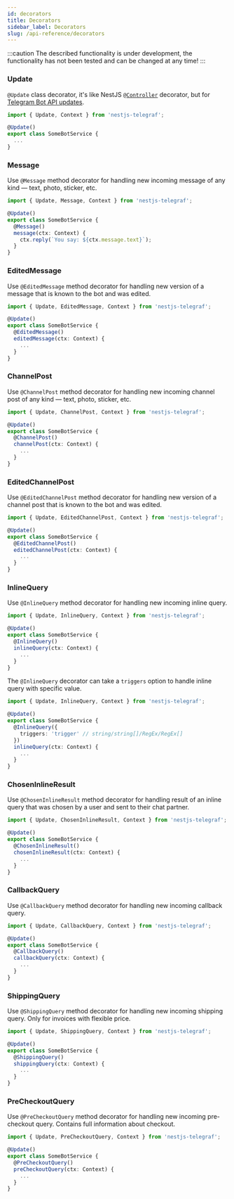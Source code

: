 ```yaml
---
id: decorators
title: Decorators
sidebar_label: Decorators
slug: /api-reference/decorators
---
```


:::caution
The described functionality is under development, the functionality has not been tested and can be changed at any time!
:::

### Update

`@Update` class decorator, it's like NestJS [`@Controller`](https://docs.nestjs.com/controllers) decorator, but for [Telegram Bot API updates](https://core.telegram.org/bots/api#getting-updates).

```typescript {3}
import { Update, Context } from 'nestjs-telegraf';

@Update()
export class SomeBotService {
  ...
}
```

### Message

Use `@Message` method decorator for handling new incoming message of any kind — text, photo, sticker, etc.

```typescript {5}
import { Update, Message, Context } from 'nestjs-telegraf';

@Update()
export class SomeBotService {
  @Message()
  message(ctx: Context) {
    ctx.reply(`You say: ${ctx.message.text}`);
  }
}
```

### EditedMessage

Use `@EditedMessage` method decorator for handling new version of a message that is known to the bot and was edited.

```typescript {5}
import { Update, EditedMessage, Context } from 'nestjs-telegraf';

@Update()
export class SomeBotService {
  @EditedMessage()
  editedMessage(ctx: Context) {
    ...
  }
}
```

### ChannelPost

Use `@ChannelPost` method decorator for handling new incoming channel post of any kind — text, photo, sticker, etc.

```typescript {5}
import { Update, ChannelPost, Context } from 'nestjs-telegraf';

@Update()
export class SomeBotService {
  @ChannelPost()
  channelPost(ctx: Context) {
    ...
  }
}
```

### EditedChannelPost

Use `@EditedChannelPost` method decorator for handling new version of a channel post that is known to the bot and was edited.

```typescript {5}
import { Update, EditedChannelPost, Context } from 'nestjs-telegraf';

@Update()
export class SomeBotService {
  @EditedChannelPost()
  editedChannelPost(ctx: Context) {
    ...
  }
}
```

### InlineQuery

Use `@InlineQuery` method decorator for handling new incoming inline query.

```typescript {5}
import { Update, InlineQuery, Context } from 'nestjs-telegraf';

@Update()
export class SomeBotService {
  @InlineQuery()
  inlineQuery(ctx: Context) {
    ...
  }
}
```

The `@InlineQuery` decorator can take a `triggers` option to handle inline query with specific value.

```typescript {6}
import { Update, InlineQuery, Context } from 'nestjs-telegraf';

@Update()
export class SomeBotService {
  @InlineQuery({
    triggers: 'trigger' // string/string[]/RegEx/RegEx[]
  })
  inlineQuery(ctx: Context) {
    ...
  }
}
```



### ChosenInlineResult

Use `@ChosenInlineResult` method decorator for handling result of an inline query that was chosen by a user and sent to their chat partner.

```typescript {5}
import { Update, ChosenInlineResult, Context } from 'nestjs-telegraf';

@Update()
export class SomeBotService {
  @ChosenInlineResult()
  chosenInlineResult(ctx: Context) {
    ...
  }
}
```

### CallbackQuery

Use `@CallbackQuery` method decorator for handling new incoming callback query.

```typescript {5}
import { Update, CallbackQuery, Context } from 'nestjs-telegraf';

@Update()
export class SomeBotService {
  @CallbackQuery()
  callbackQuery(ctx: Context) {
    ...
  }
}
```

### ShippingQuery

Use `@ShippingQuery` method decorator for handling new incoming shipping query. Only for invoices with flexible price.

```typescript {5}
import { Update, ShippingQuery, Context } from 'nestjs-telegraf';

@Update()
export class SomeBotService {
  @ShippingQuery()
  shippingQuery(ctx: Context) {
    ...
  }
}
```

### PreCheckoutQuery

Use `@PreCheckoutQuery` method decorator for handling new incoming pre-checkout query. Contains full information about checkout.

```typescript {5}
import { Update, PreCheckoutQuery, Context } from 'nestjs-telegraf';

@Update()
export class SomeBotService {
  @PreCheckoutQuery()
  preCheckoutQuery(ctx: Context) {
    ...
  }
}
```
